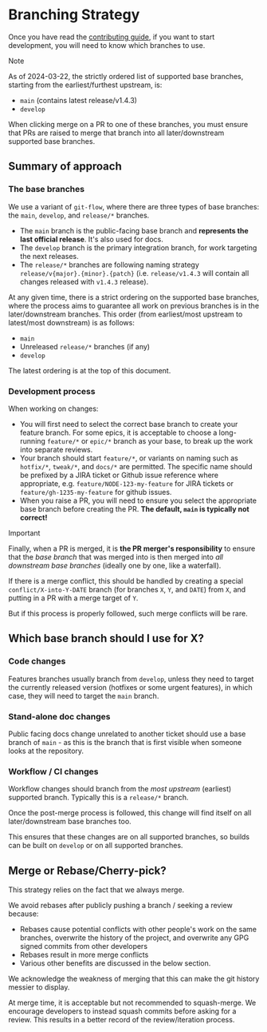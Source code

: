 # Branching Strategy

Once you have read the [contributing guide](CONTRIBUTING.md), if you want to start development, you will need to know which branches to use.

> [!NOTE]
>
> As of 2024-03-22, the strictly ordered list of supported base branches, starting from the earliest/furthest upstream, is:
>
> * `main` (contains latest release/v1.4.3)
> * `develop`
>
> When clicking merge on a PR to one of these branches, you must ensure that PRs are raised to merge that branch into all later/downstream supported base branches.


## Summary of approach

### The base branches

We use a variant of `git-flow`, where there are three types of base branches: the `main`, `develop`, and `release/*` branches.

* The `main` branch is the public-facing base branch and **represents the last official release**. It's also used for docs.
* The `develop` branch is the primary integration branch, for work targeting the next releases.
* The `release/*` branches are following naming strategy `release/v{major}.{minor}.{patch}` (i.e. `release/v1.4.3` will contain all changes released with `v1.4.3` release). 

At any given time, there is a strict ordering on the supported base branches, where the process aims to guarantee all work on previous branches is in the later/downstream branches. This order (from earliest/most upstream to latest/most downstream) is as follows:

* `main`
* Unreleased `release/*` branches (if any)
* `develop`

The latest ordering is at the top of this document.

### Development process

When working on changes:
* You will first need to select the correct base branch to create your feature branch. For some epics, it is acceptable to choose a long-running `feature/*` or `epic/*` branch as your base, to break up the work into separate reviews.
* Your branch should start `feature/*`, or variants on naming such as `hotfix/*`, `tweak/*`, and `docs/*` are permitted. The specific name should be prefixed by a JIRA ticket or Github issue reference where appropriate, e.g. `feature/NODE-123-my-feature` for JIRA tickets or `feature/gh-1235-my-feature` for github issues.
* When you raise a PR, you will need to ensure you select the appropriate base branch before creating the PR. **The default, `main` is typically not correct!**

> [!IMPORTANT]
>
> Finally, when a PR is merged, it is **the PR merger's responsibility** to ensure that the _base branch_ that was merged into is then merged into _all downstream base branches_ (ideally one by one, like a waterfall).
>
> If there is a merge conflict, this should be handled by creating a special `conflict/X-into-Y-DATE` branch (for branches `X`, `Y`, and `DATE`) from `X`, and putting in a PR with a merge target of `Y`.
>
> But if this process is properly followed, such merge conflicts will be rare.

## Which base branch should I use for X?

### Code changes

Features branches usually branch from `develop`, unless they need to target the currently released version (hotfixes or some urgent features), in which case, they will need to target the `main` branch.

### Stand-alone doc changes

Public facing docs change unrelated to another ticket should use a base branch of `main` - as this is the branch that is first visible when someone looks at the repository.

### Workflow / CI changes

Workflow changes should branch from the _most upstream_ (earliest) supported branch. Typically this is a `release/*` branch.

Once the post-merge process is followed, this change will find itself on all later/downstream base branches too.

This ensures that these changes are on all supported branches, so builds can be built on `develop` or on all supported branches.

## Merge or Rebase/Cherry-pick?

This strategy relies on the fact that we always merge.

We avoid rebases after publicly pushing a branch / seeking a review because:

* Rebases cause potential conflicts with other people's work on the same branches, overwrite the history of the project, and overwrite any GPG signed commits from other developers
* Rebases result in more merge conflicts
* Various other benefits are discussed in the below section.

We acknowledge the weakness of merging that this can make the git history messier to display.

At merge time, it is acceptable but not recommended to squash-merge. We encourage developers to instead squash commits before asking for a review. This results in a better record of the review/iteration process.
